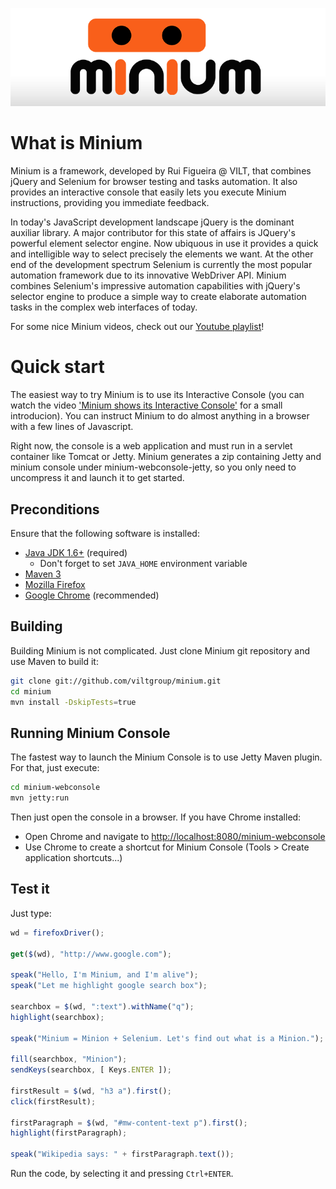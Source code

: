 ![Minium banner](minium.png)

# What is Minium

Minium is a framework, developed by Rui Figueira @ VILT, that combines jQuery and Selenium for browser testing 
and tasks automation. It also provides an interactive console that easily lets you execute Minium instructions, 
providing you immediate feedback.

In today's JavaScript development landscape jQuery is the dominant auxiliar library. A major contributor for this
state of affairs is JQuery's powerful element selector engine. Now ubiquous in use it provides a quick and 
intelligible way to select precisely the elements we want. At the other end of the development spectrum Selenium 
is currently the most popular automation framework due to its innovative WebDriver API. Minium combines Selenium's 
impressive automation capabilities with jQuery's selector engine to produce a simple way to create elaborate 
automation tasks in the complex web interfaces of today.

For some nice Minium videos, check out our 
[Youtube playlist](http://www.youtube.com/playlist?list=PLtYR_mxVztvMZuYfgjRe5OAl2WL_mb2N_)!

# Quick start

The easiest way to try Minium is to use its Interactive Console (you can watch the video ['Minium shows its Interactive Console'](http://www.youtube.com/watch?v=Q7SH216qGko) for a small introducion). You can instruct Minium to do almost anything in a browser with a few lines of Javascript.

Right now, the console is a web application and must run in a servlet container like Tomcat or Jetty. Minium generates a zip containing Jetty and minium console under minium-webconsole-jetty, so you only need to uncompress it and launch it to get started.

## Preconditions

Ensure that the following software is installed:

* [Java JDK 1.6+](http://www.oracle.com/technetwork/java/javase/downloads/index.html) (required)
  * Don't forget to set `JAVA_HOME` environment variable 
* [Maven 3](http://maven.apache.org/download.cgi)
* [Mozilla Firefox](http://www.mozilla.org/en-US/firefox/new/)
* [Google Chrome](https://www.google.com/intl/en/chrome/browser/) (recommended)

## Building

Building Minium is not complicated. Just clone Minium git repository and use Maven to build it:

```bash
git clone git://github.com/viltgroup/minium.git
cd minium
mvn install -DskipTests=true
```

## Running Minium Console

The fastest way to launch the Minium Console is to use Jetty Maven plugin. For that, just execute:

```bash
cd minium-webconsole
mvn jetty:run
```
Then just open the console in a browser. If you have Chrome installed:

* Open Chrome and navigate to [http://localhost:8080/minium-webconsole](http://localhost:8080/minium-webconsole)
* Use Chrome to create a shortcut for Minium Console (Tools > Create application shortcuts...)

## Test it

Just type:

```javascript
wd = firefoxDriver();

get($(wd), "http://www.google.com");

speak("Hello, I'm Minium, and I'm alive");
speak("Let me highlight google search box");

searchbox = $(wd, ":text").withName("q");
highlight(searchbox);

speak("Minium = Minion + Selenium. Let's find out what is a Minion.");

fill(searchbox, "Minion");
sendKeys(searchbox, [ Keys.ENTER ]);

firstResult = $(wd, "h3 a").first();
click(firstResult);

firstParagraph = $(wd, "#mw-content-text p").first();
highlight(firstParagraph);

speak("Wikipedia says: " + firstParagraph.text());

```

Run the code, by selecting it and pressing `Ctrl+ENTER`.
